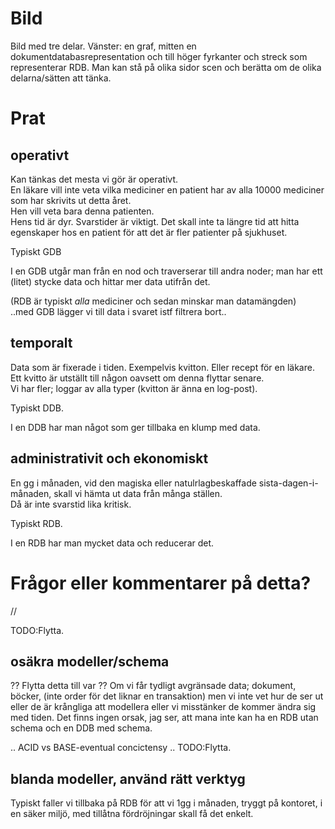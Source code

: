 # Bild

Bild med tre delar. Vänster: en graf, mitten en dokumentdatabasrepresentation och till höger fyrkanter och streck som representerar RDB.
Man kan stå på olika sidor scen och berätta om de olika delarna/sätten att tänka.

# Prat

## operativt

Kan tänkas det mesta vi gör är operativt.  
En läkare vill inte veta vilka mediciner en patient har av alla 10000 mediciner som har skrivits ut detta året.  
Hen vill veta bara denna patienten.  
Hens tid är dyr. Svarstider är viktigt. Det skall inte ta längre tid att hitta egenskaper hos en patient för att det är fler patienter på sjukhuset.  

Typiskt GDB

I en GDB utgår man från en nod och traverserar till andra noder; man har ett (litet) stycke data och hittar mer data utifrån det.

(RDB är typiskt _alla_ mediciner och sedan minskar man datamängden)  
..med GDB lägger vi till data i svaret istf filtrera bort..

## temporalt

Data som är fixerade i tiden. Exempelvis kvitton. Eller recept för en läkare.  
Ett kvitto är utställt till någon oavsett om denna flyttar senare.  
Vi har fler; loggar av alla typer (kvitton är änna en log-post).

Typiskt DDB.

I en DDB har man något som ger tillbaka en klump med data.  

## administrativit och ekonomiskt

En gg i månaden, vid den magiska eller natulrlagbeskaffade sista-dagen-i-månaden, skall vi hämta ut data från många ställen.  
Då är inte svarstid lika kritisk.

Typiskt RDB.

I en RDB har man mycket data och reducerar det.

# Frågor eller kommentarer på detta?

//

TODO:Flytta.
## osäkra modeller/schema
?? Flytta detta till var ??
Om vi får tydligt avgränsade data; dokument, böcker, (inte order för det liknar en transaktion) men vi inte vet hur de ser ut 
eller de är krångliga att modellera eller vi misstänker de kommer ändra sig med tiden.
Det finns ingen orsak, jag ser, att mana inte kan ha en RDB utan schema och en DDB med schema.

.. ACID vs BASE-eventual concictensy .. TODO:Flytta.

## blanda modeller, använd rätt verktyg

Typiskt faller vi tillbaka på RDB för att vi 1gg i månaden, tryggt på kontoret, i en säker miljö, med tillåtna fördröjningar
skall få det enkelt.

